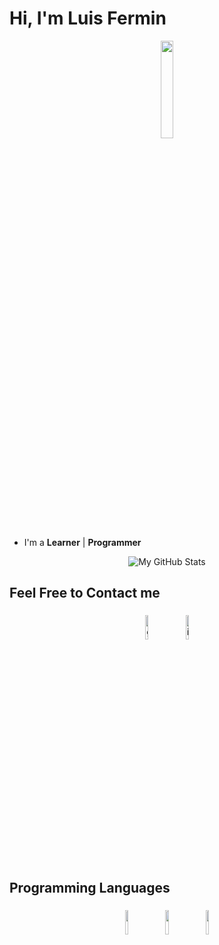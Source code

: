 # Hi, I'm Luis Fermin

<p align="center">
    <img width="20%" src="https://img.icons8.com/ios-filled/96/000000/programming.png"/>
</p>

- I'm a **Learner** | **Programmer** 

<p align="center">
    <img src="https://raw.githubusercontent.com/vaibhavvikas/vaibhavvikas/output/github-contribution-grid-snake-dark.svg#gh-dark-mode-only" alt="My GitHub Stats"/>
</p>

## Feel Free to Contact me

<p align="center">
    <a href="https://github.com/Detroyerd"><img alt="github" width="10%" style="padding:5px" src="https://img.icons8.com/clouds/100/000000/github.png"/></a>
    <a href="https://instagram.com/luisferminath?igshid=YTQwZjQ0NmI0OA%3D%3D&utm_source=qr"><img alt="instagram" width="10%" style="padding:5px" src="https://img.icons8.com/clouds/100/000000/instagram.png"/></a>
</p>

## Programming Languages

<p align="center">
    <img width="10%" style="padding:5px" src="https://img.icons8.com/color/144/000000/javascript.png"/>
    <img width="10%" style="padding:5px" src="https://img.icons8.com/officel/80/000000/php-logo.png"/>
    <img width="10%" style="padding:5px" src="https://img.icons8.com/color/144/000000/flutter.png"/>
</p>
